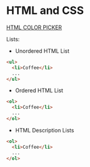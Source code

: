 <head>
    <title>HTML and CSS</title>
    <h1> HTML and CSS</h1>
</head>

<a href ="https://www.w3schools.com/colors/colors_picker.asp">HTML COLOR PICKER </a>

Lists:

- Unordered HTML List

```html
<ul>
  <li>Coffee</li>
  ...
</ul>
```

- Ordered HTML List

```html
<ol>
  <li>Coffee</li>
  ...
</ol>
```

- HTML Description Lists

```html
<ol>
  <li>Coffee</li>
  ...
</ol>
```
